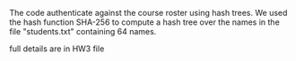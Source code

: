 The code authenticate against the course roster using hash trees.
We used the hash function SHA-256 to compute a hash tree over the names in the file "students.txt"
containing 64 names.

full details are in HW3 file

